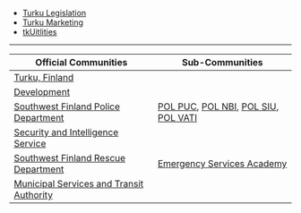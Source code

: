 * [Turku Legislation](https://github.com/tkufi/Turku-Legislation)
* [Turku Marketing](https://github.com/tkufi/Turku-Marketing)
* [tkUitlities](https://github.com/tkufi/tkUtilities)

---

| **Official Communities** | **Sub-Communities** |
|---|---|
| [Turku, Finland](https://www.roblox.com/communities/34326814/Turku-Finland) |
| [Development](https://www.roblox.com/communities/35171099/TKU-Development) |
| [Southwest Finland Police Department](https://www.roblox.com/communities/34903378/TKU-Southwest-Finland-Police-Department) | [POL PUC](https://www.roblox.com/communities/34903350/TKU-Police-University-College), [POL NBI](https://www.roblox.com/communities/35262141/TKU-Police-National-Bureau-of-Investigation), [POL SIU](https://www.roblox.com/communities/34903374/TKU-Police-Special-Intervention-Unit), [POL VATI](https://www.roblox.com/communities/35254739/TKU-Police-Special-Group-for-Demanding-Situation)
| [Security and Intelligence Service](https://www.roblox.com/communities/34327987/TKU-Finnish-Security-and-Intelligence-Service) |
| [Southwest Finland Rescue Department](https://www.roblox.com/communities/34327993/TKU-Southwest-Finland-Rescue-Department) | [Emergency Services Academy](https://www.roblox.com/communities/34903383/TKU-Emergency-Services-Academy)
| [Municipal Services and Transit Authority](https://www.roblox.com/communities/34328023/TKU-Municipal-Services-and-Transit-Authority) |
